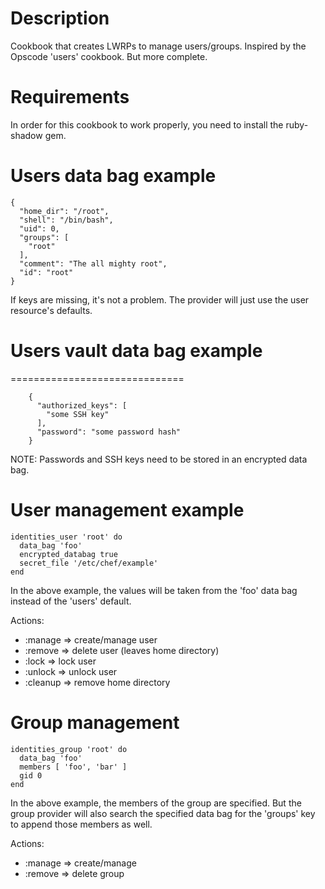 Description
===========

Cookbook that creates LWRPs to manage users/groups. Inspired by the Opscode 'users' cookbook. But more complete.

Requirements
============

In order for this cookbook to work properly, you need to install the ruby-shadow gem.

Users data bag example
======================

	{
	  "home_dir": "/root",
	  "shell": "/bin/bash",
	  "uid": 0,
	  "groups": [
	    "root"
	  ],
	  "comment": "The all mighty root",
	  "id": "root"
	}

If keys are missing, it's not a problem. The provider will just use the user resource's defaults.

# Users vault data bag example
==============================

        {
          "authorized_keys": [
            "some SSH key"
          ],
          "password": "some password hash"
        }

NOTE: Passwords and SSH keys need to be stored in an encrypted data bag. 

User management example
=======================

	identities_user 'root' do
	  data_bag 'foo'
	  encrypted_databag true
	  secret_file '/etc/chef/example'
	end

In the above example, the values will be taken from the 'foo' data bag instead of the 'users' default.

Actions:

* :manage => create/manage user
* :remove => delete user (leaves home directory)
* :lock => lock user
* :unlock => unlock user
* :cleanup => remove home directory

Group management
================

	identities_group 'root' do
	  data_bag 'foo'
	  members [ 'foo', 'bar' ]
	  gid 0
	end

In the above example, the members of the group are specified. But the group provider will also search the specified data bag for the 'groups' key to append those members as well.

Actions:

* :manage => create/manage
* :remove => delete group
